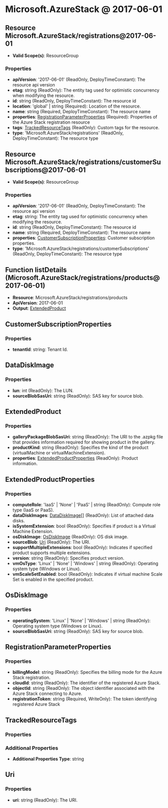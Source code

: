 # Microsoft.AzureStack @ 2017-06-01

## Resource Microsoft.AzureStack/registrations@2017-06-01
* **Valid Scope(s)**: ResourceGroup
### Properties
* **apiVersion**: '2017-06-01' (ReadOnly, DeployTimeConstant): The resource api version
* **etag**: string (ReadOnly): The entity tag used for optimistic concurrency when modifying the resource.
* **id**: string (ReadOnly, DeployTimeConstant): The resource id
* **location**: 'global' | string (Required): Location of the resource.
* **name**: string (Required, DeployTimeConstant): The resource name
* **properties**: [RegistrationParameterProperties](#registrationparameterproperties) (Required): Properties of the Azure Stack registration resource
* **tags**: [TrackedResourceTags](#trackedresourcetags) (ReadOnly): Custom tags for the resource.
* **type**: 'Microsoft.AzureStack/registrations' (ReadOnly, DeployTimeConstant): The resource type

## Resource Microsoft.AzureStack/registrations/customerSubscriptions@2017-06-01
* **Valid Scope(s)**: ResourceGroup
### Properties
* **apiVersion**: '2017-06-01' (ReadOnly, DeployTimeConstant): The resource api version
* **etag**: string: The entity tag used for optimistic concurrency when modifying the resource.
* **id**: string (ReadOnly, DeployTimeConstant): The resource id
* **name**: string (Required, DeployTimeConstant): The resource name
* **properties**: [CustomerSubscriptionProperties](#customersubscriptionproperties): Customer subscription properties.
* **type**: 'Microsoft.AzureStack/registrations/customerSubscriptions' (ReadOnly, DeployTimeConstant): The resource type

## Function listDetails (Microsoft.AzureStack/registrations/products@2017-06-01)
* **Resource**: Microsoft.AzureStack/registrations/products
* **ApiVersion**: 2017-06-01
* **Output**: [ExtendedProduct](#extendedproduct)

## CustomerSubscriptionProperties
### Properties
* **tenantId**: string: Tenant Id.

## DataDiskImage
### Properties
* **lun**: int (ReadOnly): The LUN.
* **sourceBlobSasUri**: string (ReadOnly): SAS key for source blob.

## ExtendedProduct
### Properties
* **galleryPackageBlobSasUri**: string (ReadOnly): The URI to the .azpkg file that provides information required for showing product in the gallery.
* **productKind**: string (ReadOnly): Specifies the kind of the product (virtualMachine or virtualMachineExtension).
* **properties**: [ExtendedProductProperties](#extendedproductproperties) (ReadOnly): Product information.

## ExtendedProductProperties
### Properties
* **computeRole**: 'IaaS' | 'None' | 'PaaS' | string (ReadOnly): Compute role type (IaaS or PaaS).
* **dataDiskImages**: [DataDiskImage](#datadiskimage)[] (ReadOnly): List of attached data disks.
* **isSystemExtension**: bool (ReadOnly): Specifies if product is a Virtual Machine Extension.
* **osDiskImage**: [OsDiskImage](#osdiskimage) (ReadOnly): OS disk image.
* **sourceBlob**: [Uri](#uri) (ReadOnly): The URI.
* **supportMultipleExtensions**: bool (ReadOnly): Indicates if specified product supports multiple extensions.
* **version**: string (ReadOnly): Specifies product version.
* **vmOsType**: 'Linux' | 'None' | 'Windows' | string (ReadOnly): Operating system type (Windows or Linux).
* **vmScaleSetEnabled**: bool (ReadOnly): Indicates if virtual machine Scale Set is enabled in the specified product.

## OsDiskImage
### Properties
* **operatingSystem**: 'Linux' | 'None' | 'Windows' | string (ReadOnly): Operating system type (Windows or Linux).
* **sourceBlobSasUri**: string (ReadOnly): SAS key for source blob.

## RegistrationParameterProperties
### Properties
* **billingModel**: string (ReadOnly): Specifies the billing mode for the Azure Stack registration.
* **cloudId**: string (ReadOnly): The identifier of the registered Azure Stack.
* **objectId**: string (ReadOnly): The object identifier associated with the Azure Stack connecting to Azure.
* **registrationToken**: string (Required, WriteOnly): The token identifying registered Azure Stack

## TrackedResourceTags
### Properties
### Additional Properties
* **Additional Properties Type**: string

## Uri
### Properties
* **uri**: string (ReadOnly): The URI.

